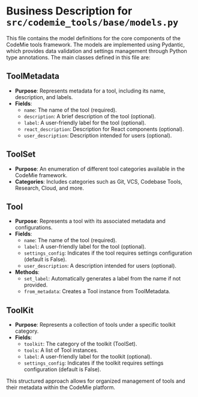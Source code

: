 # Business Description for `src/codemie_tools/base/models.py`

This file contains the model definitions for the core components of the CodeMie tools framework. The models are implemented using Pydantic, which provides data validation and settings management through Python type annotations. The main classes defined in this file are:

## ToolMetadata
- **Purpose**: Represents metadata for a tool, including its name, description, and labels.
- **Fields**:
  - `name`: The name of the tool (required).
  - `description`: A brief description of the tool (optional).
  - `label`: A user-friendly label for the tool (optional).
  - `react_description`: Description for React components (optional).
  - `user_description`: Description intended for users (optional).

## ToolSet
- **Purpose**: An enumeration of different tool categories available in the CodeMie framework.
- **Categories**: Includes categories such as Git, VCS, Codebase Tools, Research, Cloud, and more.

## Tool
- **Purpose**: Represents a tool with its associated metadata and configurations.
- **Fields**:
  - `name`: The name of the tool (required).
  - `label`: A user-friendly label for the tool (optional).
  - `settings_config`: Indicates if the tool requires settings configuration (default is False).
  - `user_description`: A description intended for users (optional).
- **Methods**:
  - `set_label`: Automatically generates a label from the name if not provided.
  - `from_metadata`: Creates a Tool instance from ToolMetadata.

## ToolKit
- **Purpose**: Represents a collection of tools under a specific toolkit category.
- **Fields**:
  - `toolkit`: The category of the toolkit (ToolSet).
  - `tools`: A list of Tool instances.
  - `label`: A user-friendly label for the toolkit (optional).
  - `settings_config`: Indicates if the toolkit requires settings configuration (default is False).

This structured approach allows for organized management of tools and their metadata within the CodeMie platform.
